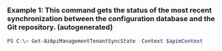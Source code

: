 ### Example 1: This command gets the status of the most recent synchronization between the configuration database and the Git repository. (autogenerated)
```powershell
PS C:\> Get-AzApiManagementTenantSyncState -Context $apimContext
```

